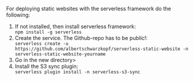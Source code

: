 For deploying static websites with the serverless framework do the following:

<ol>
<li>If not installed, then install serverless framework: </li>
<code>npm install -g serverless</code>

<li>Create the service. The Github-repo has to be public!:</li> 
<code>serverless create -u https://github.com/albertschwarzkopf/serverless-static-website -n serverless-static-website-yourname</code>

<li>Go in the new directory>

<li>Install the S3 sync plugin:</li>
<code>serverless plugin install -n serverless-s3-sync</code>
